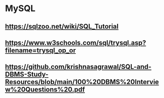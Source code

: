 # MySQL
## https://sqlzoo.net/wiki/SQL_Tutorial
## https://www.w3schools.com/sql/trysql.asp?filename=trysql_op_or
## https://github.com/krishnasagrawal/SQL-and-DBMS-Study-Resources/blob/main/100%20DBMS%20Interview%20Questions%20.pdf
